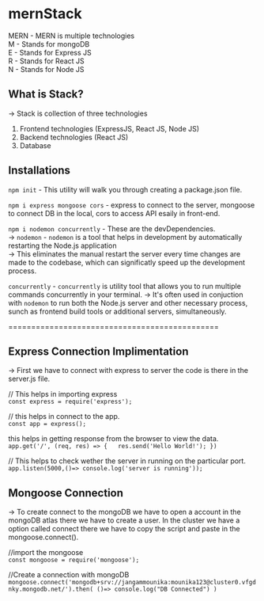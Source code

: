 # mernStack

MERN - MERN is multiple technologies <br />
M - Stands for mongoDB <br />
E - Stands for Express JS <br />
R - Stands for React JS <br />
N - Stands for Node JS <br /> 

What is Stack?
----------------------------------------
-> Stack is collection of three technologies <br />
1. Frontend technologies (ExpressJS, React JS, Node JS)<br />
2. Backend technologies (React JS) <br />
3. Database <br />

Installations
-----------------------------------------
`npm init` - This utility will walk you through creating a package.json file. <br />

`npm i express mongoose cors` - express to connect to the server, mongoose to connect DB in the local, cors to access API esaily in front-end. 

`npm i nodemon concurrently` - These are the devDependencies.<br />
-> `nodemon` - `nodemon` is a tool that helps in development by automatically restarting the Node.js application <br />
-> This eliminates the manual restart the server every time changes are made to the codebase, which can significatly speed up the development process. <br /> 

`concurrently` - `concurrently` is utility tool that allows you to run multiple commands concurrently in your terminal.
-> It's often used in conjuction with `nodemon` to run both the Node.js server and other necessary process, sunch as frontend build tools or additional servers, simultaneously.

==============================================

Express Connection Implimentation
--------------------------------------------
-> First we have to connect with express to server the code is there in the server.js file. <br />

// This helps in importing express <br />
`const express = require('express'); `

// this helps in connect to the app. <br />
`const app = express(); `

this helps in getting response from the browser to view the data. <br />
`app.get('/', (req, res) => {  
    res.send('Hello World!');
}) `

// This helps to check wether the server in running on the particular port. <br />
`app.listen(5000,()=> console.log('server is running'));`

Mongoose Connection 
----------------------------------------------
-> To create connect to the mongoDB we have to open a account in the mongoDB atlas there we have to create a user. In the cluster we have a option called connect there we have to copy the script and paste in the mongoose.connect(). <br />

//import the mongoose<br />
`const mongoose = require('mongoose');`

//Create a connection with mongoDB <br />
`mongoose.connect('mongodb+srv://jangammounika:mounika123@cluster0.vfgdnky.mongodb.net/').then(
    ()=> console.log("DB Connected")
)`

